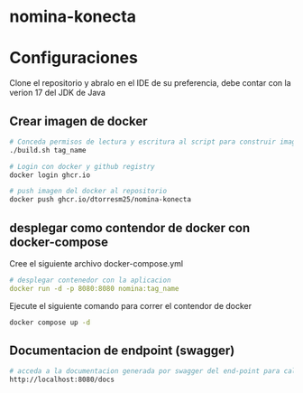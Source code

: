 # nomina-konecta

# Configuraciones

Clone el repositorio y abralo en el IDE de su preferencia, debe contar con la verion 17 del JDK de Java

## Crear imagen de docker

```bash
# Conceda permisos de lectura y escritura al script para construir imagen de docker de la aplicacion
./build.sh tag_name

# Login con docker y github registry
docker login ghcr.io

# push imagen del docker al repositorio
docker push ghcr.io/dtorresm25/nomina-konecta
```

## desplegar como contendor de docker con docker-compose

Cree el siguiente archivo docker-compose.yml

```yml
# desplegar contenedor con la aplicacion
docker run -d -p 8080:8080 nomina:tag_name
```

Ejecute el siguiente comando para correr el contendor de docker

```bash
docker compose up -d
```

## Documentacion de endpoint (swagger)

```bash
# acceda a la documentacion generada por swagger del end-point para calcular la fecha de pago de la nomina (puede probar la funcionalidad directamente desde aqui)
http://localhost:8080/docs

```
